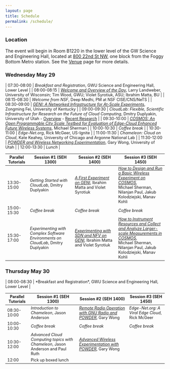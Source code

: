 ```yaml
---
layout: page
title: Schedule
permalink: /schedule/
---
```


### Location
The event will begin in Room B1220 in the lower level of the GW Science and Engineering Hall, located at [800 22nd St NW](https://goo.gl/maps/MF9dwPWCxDzmwpc79), one block from the Foggy Bottom Metro station.  See the [Venue](../venue) page for more details.

### Wednesday May 29

<div style='font-size:90%'>

| 07:30-08:00	| *Breakfast and Registration*, GWU Science and Engineering Hall, Lower Level |
| 08:00-08:15	| *[Welcome and Overview of the Day](/slides/MERIF-Welcome.pptx)*, Larry Landweber, University of Wisconsin; Tim Wood, GWU; Violet Syrotiuk, ASU; Ibrahim Matta, BU |
| 08:15-08:30	| *Welcome from NSF*, Deep Medhi, PM at NSF CISE/CNS/NeTS |
| 08:30-09:00	| *[GENI: A Networked Infrastructure for At-Scale Experiments](/slides/merif2019_geni.pptx)*, Zongming Fei, University of Kentucky |
| 09:00-09:30	| *CloudLab: Flexible, Scientific Infrastructure for Research on the Future of Cloud Computing*, Dmitry Duplyakin, University of Utah - [Overview](/slides/cloudlab-overview-merif.pptx) - [Recent Research](/slides/CloudLab-RecentResearch-Intro.pdf) |
| 09:30-10:00	| *[COSMOS: An Open Programmable City Scale Testbed for Evaluation of Edge-Cloud Enhanced Future Wireless Systems](/slides/2019-05-28-ORBIT-COSMOS-Intro.pptx)*, Michael Sherman |
| 10:00-10:30	| *Coffee break* |
| 10:30-11:00	| *Edge-Net.org*, Rick McGeer, US-Ignite |
| 11:00-11:30	| *Chameleon: Cloud on Cloud*, Kate Keahey, University of Chicago and Argonne National Lab |
| 11:30-12:00	| *[POWDER and Wireless Networking Experimentation](/slides/powder.pdf)*, Gary Wong, University of Utah |
| 12:00-13:30	| *Lunch* |

| Parallel Tutorials	| Session #1 (SEH 1300) |	Session #2  (SEH 1400) |	Session #3 (SEH 1450) |
| --- | --- | --- | --- |
| 13:30-15:00 | *Getting Started with CloudLab*, Dmitry Duplyakin |	*[A First Experiment on GENI](/slides/Intro-to-GENI-MERIF.pptx)*, Ibrahim Matta and Violet Syrotiuk |	*[How to Design and Run a Basic Wireless Experiment on COSMOS](/slides/2019-05-28-MERIF-Workshop-Tutorial-1.pptx)*, <br> Michael Sherman, Nilanjan Paul, Jakub Kolodziejski, Manav Kohli |
| 15:00-15:30 |	*Coffee break* |	*Coffee break* |	*Coffee break* |
| 15:30-17:00 |	*Experimenting with Complex Software Environments on CloudLab*, Dmitry Duplyakin |	*[Experimenting with SDN and NFV on GENI](http://tinyurl.com/geninfv)*, Ibrahim Matta and Violet Syrotiuk |	*[How to Instrument Resources and Collect and Analyze Larger-scale Measurements in COSMOS](/slides/2019-05-28-MERIF-Workshop-Tutorial-2.pptx)*, <br> Michael Sherman, Nilanjan Paul, Jakub Kolodziejski, Manav Kohli |


</div>

### Thursday May 30

<div style='font-size:90%'>
| 08:00-08:30	| *Breakfast and Registration*, GWU Science and Engineering Hall, Lower Level |


| Parallel Tutorials	| Session #1 (SEH 1300) |	Session #2  (SEH 1400) |	Session #3 (SEH 1450) |
| --- | --- | --- | --- |
| 08:30-10:00|	 *Introduction to Chameleon*, Jason Anderson|	 *[Remote Radio Operation with GNU Radio and POWDER](/slides/powder-notes-1.pdf)*, Gary Wong |	*Edge-Net.org: A Viral Edge Cloud*, Rick McGeer|
| 10:00-10:30|	 *Coffee break*|	*Coffee break*|	 *Coffee break*|
| 10:30-12:00|	 *Advanced Cloud Computing topics with Chameleon*, Jason Anderson and Paul Ruth|	*[Advanced Wireless Experimentation with POWDER](/slides/powder-notes-2.pdf)*, Gary Wong |   |
| 12:00|	 Pick up boxed lunch| |  <img src="/assets/img/1x1.png" width="400px" height="1px"> |

</div>
